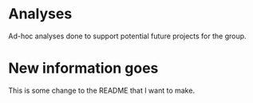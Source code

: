 # Analyses

Ad-hoc analyses done to support potential future projects for the group.

# New information goes

This is some change to the README that I want to make.
